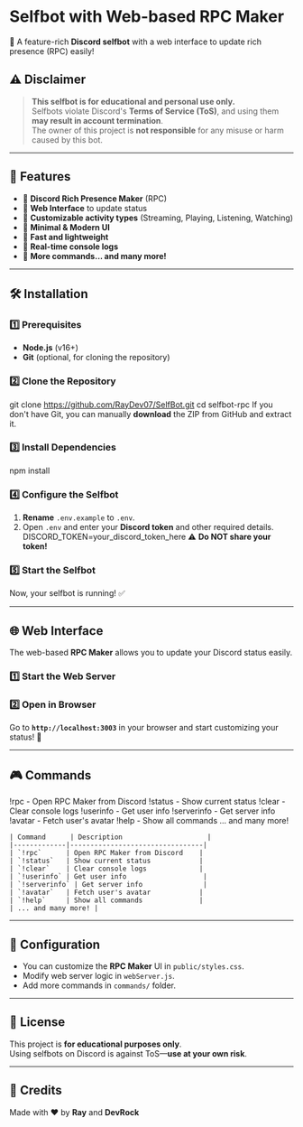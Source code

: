 # Selfbot with Web-based RPC Maker
🚀 A feature-rich **Discord selfbot** with a web interface to update rich presence (RPC) easily!

## ⚠ Disclaimer
> **This selfbot is for educational and personal use only.**  
> Selfbots violate Discord's **Terms of Service (ToS)**, and using them **may result in account termination**.  
> The owner of this project is **not responsible** for any misuse or harm caused by this bot.  

---

## 📌 Features
- 🔹 **Discord Rich Presence Maker** (RPC)
- 🔹 **Web Interface** to update status
- 🔹 **Customizable activity types** (Streaming, Playing, Listening, Watching)
- 🔹 **Minimal & Modern UI**
- 🔹 **Fast and lightweight**
- 🔹 **Real-time console logs**
- 🔹 **More commands... and many more!**

---

## 🛠 Installation  
### 1️⃣ Prerequisites  
- **Node.js** (v16+)  
- **Git** (optional, for cloning the repository)  

### 2️⃣ Clone the Repository  
git clone https://github.com/RayDev07/SelfBot.git cd selfbot-rpc
If you don't have Git, you can manually **download** the ZIP from GitHub and extract it.

### 3️⃣ Install Dependencies  

npm install

### 4️⃣ Configure the Selfbot  
1. **Rename** `.env.example` to `.env`.  
2. Open `.env` and enter your **Discord token** and other required details.  
DISCORD_TOKEN=your_discord_token_here
⚠ **Do NOT share your token!**  

### 5️⃣ Start the Selfbot  
Now, your selfbot is running! ✅  

---

## 🌐 Web Interface  
The web-based **RPC Maker** allows you to update your Discord status easily.  

### 1️⃣ Start the Web Server  

### 2️⃣ Open in Browser  
Go to **`http://localhost:3003`** in your browser and start customizing your status! 🚀  

---

## 🎮 Commands  
!rpc - Open RPC Maker from Discord !status - Show current status !clear - Clear console logs !userinfo - Get user info !serverinfo - Get server info !avatar - Fetch user's avatar !help - Show all commands ... and many more!
```
| Command      | Description                     |
|-------------|---------------------------------|
| `!rpc`      | Open RPC Maker from Discord    |
| `!status`   | Show current status            |
| `!clear`    | Clear console logs             |
| `!userinfo` | Get user info                   |
| `!serverinfo` | Get server info               |
| `!avatar`   | Fetch user's avatar            |
| `!help`     | Show all commands              |
| ... and many more! |
```
---

## 🔧 Configuration  
- You can customize the **RPC Maker** UI in `public/styles.css`.  
- Modify web server logic in `webServer.js`.  
- Add more commands in `commands/` folder.  

---

## 📜 License  
This project is **for educational purposes only**.  
Using selfbots on Discord is against ToS—**use at your own risk**.

---

## 🤝 Credits  
Made with ❤️ by **Ray** and **DevRock**  


